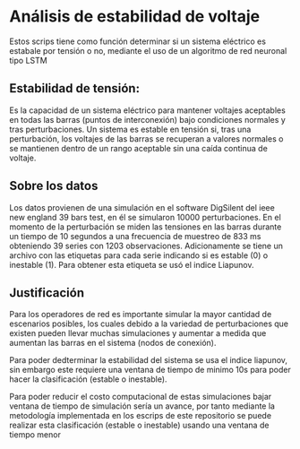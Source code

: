 # Análisis de estabilidad de voltaje

Estos scrips tiene como función determinar si un sistema eléctrico es estabale por tensión o no, mediante el uso de un algoritmo de red neuronal tipo LSTM

## Estabilidad de tensión: 
Es la capacidad de un sistema eléctrico para mantener voltajes aceptables en todas las barras (puntos de interconexión) bajo condiciones normales y tras perturbaciones. Un sistema es estable en tensión si, tras una perturbación, los voltajes de las barras se recuperan a valores normales o se mantienen dentro de un rango aceptable sin una caída continua de voltaje.

## Sobre los datos
Los datos provienen de una simulación en el software DigSilent del ieee new england 39 bars test, en él se simularon 10000 perturbaciones. En el momento de la perturbación se miden las tensiones en las barras durante un tiempo de 10 segundos a una frecuencia de muestreo de 833 ms obteniendo 39 series con 1203 observaciones. Adicionamente se tiene un archivo con las etiquetas para cada serie indicando si es estable (0) o inestable (1). Para obtener esta etiqueta se usó el indice Liapunov.

## Justificación
Para los operadores de red es importante simular la mayor cantidad de escenarios posibles, los cuales debido a la variedad de perturbaciones que existen pueden llevar muchas simulaciones y aumentar a medida que aumentan las barras en el sistema (nodos de conexión).

Para poder dedterminar la estabilidad del sistema se usa el indice liapunov, sin embargo este requiere una ventana de tiempo de minimo 10s para poder hacer la clasificación (estable o inestable).

Para poder reducir el costo computacional de estas simulaciones bajar ventana de tiempo de simulación sería un avance, por tanto mediante la metodología implementada en los escrips de este repositorio se puede realizar esta clasificación (estable o inestable) usando una ventana de tiempo menor
